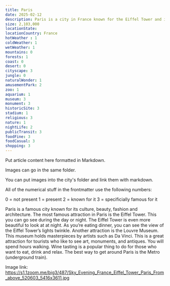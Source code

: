 ```yaml
---
title: Paris
date: 2025-02-12
description: Paris is a city in France known for the Eiffel Tower and its fashion.
size: 2,103,000 
locationState: 
locationCountry: France
hotWeather : 1
coldWeather: 1
wetWeather: 1
mountains: 0
forests: 1
coast: 0
desert: 0
cityscape: 3
jungle: 0
naturalWonder: 1
amusementPark: 2
zoo: 1
aquarium: 1
museum: 3
monument: 3
historicSite: 3
stadium: 1
religious: 3
nature: 1
nightLife: 2
publicTransit: 3
foodFine: 3
foodCasual: 3
shopping: 3
---
```


Put article content here formatted in Markdown.

Images can go in the same folder.

You can put images into the city's folder and link them with markdown.

All of the numerical stuff in the frontmatter use the following numbers:

0 = not present
1 = present
2 = known for it
3 = specificially famous for it

Paris is a famous city known for its culture, beauty, fashion and architecture. The most famous attraction in Paris is the Eiffel Tower. This you can go see during the day or night. The Eiffel Tower is even more beautiful to look at at night. As you’re eating dinner, you can see the view of the Eiffel Tower’s lights twinkle. Another attraction is the Louvre Museum. This museum holds masterpieces by artists such as Da Vinci. This is a great attraction for tourists who like to see art, monuments, and antiques. You will spend hours walking. Wine tasting is a popular thing to do for those who want to eat, drink and relax. The best way to get around Paris is the Metro (underground train).


Image link: https://s1.1zoom.me/big3/487/Sky_Evening_France_Eiffel_Tower_Paris_From_above_520603_5416x3611.jpg

